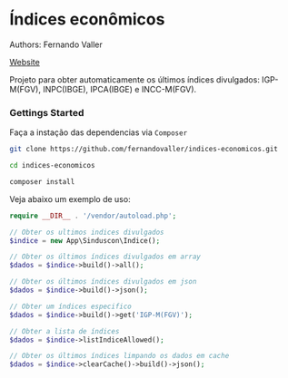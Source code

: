 # Índices econômicos

Authors: Fernando Valler

[Website](http://fernandovaller.com)

Projeto para obter automaticamente os últimos índices divulgados: IGP-M(FGV), INPC(IBGE), IPCA(IBGE) e INCC-M(FGV).

### Gettings Started

Faça a instação das dependencias via `Composer`

```bash
git clone https://github.com/fernandovaller/indices-economicos.git

cd indices-economicos

composer install
```

Veja abaixo um exemplo de uso:

```php
require __DIR__ . '/vendor/autoload.php';

// Obter os ultimos indices divulgados
$indice = new App\Sinduscon\Indice();

// Obter os últimos índices divulgados em array
$dados = $indice->build()->all();

// Obter os últimos índices divulgados em json
$dados = $indice->build()->json();

// Obter um índices especifico
$dados = $indice->build()->get('IGP-M(FGV)');

// Obter a lista de índices
$dados = $indice->listIndiceAllowed();

// Obter os últimos índices limpando os dados em cache
$dados = $indice->clearCache()->build()->json();
```

